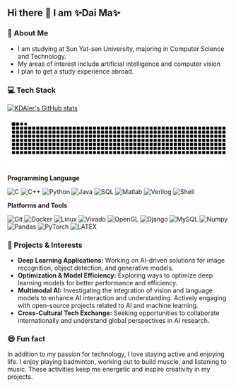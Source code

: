 ## Hi there 👋 I am ✨Dai Ma✨

### 🎯 About Me

* I am studying at Sun Yat-sen University, majoring in Computer Science and Technology.
* My areas of interest include artificial intelligence and computer vision
* I plan to get a study experience abroad.

### 💻 Tech Stack

<!-- Most Used Languages -->
[![KDAIer's GitHub stats](https://github-readme-stats.vercel.app/api?username=KDAIer)](https://github.com/anuraghazra/github-readme-stats)

<!-- Github Activity Graph -->

<!-- Contributions Graph Snake -->
<picture>
  <source media="(prefers-color-scheme: dark)" srcset="https://raw.githubusercontent.com/KDAIer/KDAIer/output/github-snake-dark.svg" />
  <source media="(prefers-color-scheme: light)" srcset="https://raw.githubusercontent.com/KDAIer/KDAIer/output/github-snake.svg" />
  <img alt="github-snake" src="https://raw.githubusercontent.com/KDAIer/KDAIer/output/github-snake.svg" />
</picture>


**Programming Language**

![C](https://img.shields.io/badge/-C-000?&logo=C)
![C++](https://img.shields.io/badge/-C++-000?&logo=c%2b%2b&logoColor=00599C)
![Python](https://img.shields.io/badge/-Python-000?&logo=Python)
![Java](https://img.shields.io/badge/-Java-000?&logo=Java&logoColor=007396)
![SQL](https://img.shields.io/badge/-SQL-000?&logo=MySQL)
![Matlab](https://img.shields.io/badge/-Matlab-000?&logo=matlab)
![Verilog](https://img.shields.io/badge/-Verilog-000?&logo=verilog)
![Shell](https://img.shields.io/badge/-Shell-000?&logo=gnu-bash)

**Platforms and Tools**

![Git](https://img.shields.io/badge/-git-000?&logo=git)
![Docker](https://img.shields.io/badge/-Docker-000?&logo=docker)
![Linux](https://img.shields.io/badge/-Linux-000?&logo=linux&logoColor=FCC624)
![Vivado](https://img.shields.io/badge/-Vivado-000?&logo=xilinx)
![OpenGL](https://img.shields.io/badge/-OpenGL-000?&logo=opengl)
![Django](https://img.shields.io/badge/-Django-000?&logo=django)
![MySQL](https://img.shields.io/badge/-MySQL-000?&logo=mysql)
![Numpy](https://img.shields.io/badge/-NumPy-000?&logo=numpy)
![Pandas](https://img.shields.io/badge/-Pandas-000?&logo=pandas)
![PyTorch](https://img.shields.io/badge/-PyTorch-000?&logo=PyTorch)
![LATEX](https://img.shields.io/badge/-LATEX-000?&logo=latex)

### 🚀 Projects & Interests
  
- **Deep Learning Applications:** Working on AI-driven solutions for image recognition, object detection, and generative models.  
- **Optimization & Model Efficiency:** Exploring ways to optimize deep learning models for better performance and efficiency.  
- **Multimodal AI:** Investigating the integration of vision and language models to enhance AI interaction and understanding. Actively engaging with open-source projects related to AI and machine learning.  
- **Cross-Cultural Tech Exchange:** Seeking opportunities to collaborate internationally and understand global perspectives in AI research.  


### 😄 Fun fact

In addition to my passion for technology, I love staying active and enjoying life. I enjoy playing badminton, working out to build muscle, and listening to music. These activities keep me energetic and inspire creativity in my projects.
  
<!--
- 🔭 I’m currently working on ...
- 🌱 I’m currently learning ...
- 👯 I’m looking to collaborate on ...
- 🤔 I’m looking for help with ...
- 💬 Ask me about ...
- 📫 How to reach me: ...
- 😄 Pronouns: ...
- ⚡ Fun fact: ...
-->
